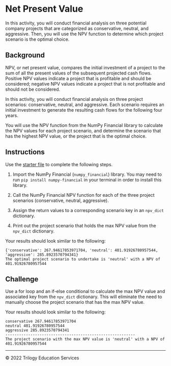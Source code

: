 # Net Present Value

In this activity, you will conduct financial analysis on three potential company projects that are categorized as conservative, neutral, and aggressive. Then, you will use the NPV function to determine which project scenario is the optimal choice.

## Background

NPV, or net present value, compares the initial investment of a project to the sum of all the present values of the subsequent projected cash flows. Positive NPV values indicate a project that is profitable and should be considered; negative NPV values indicate a project that is not profitable and should not be considered.

In this activity, you will conduct financial analysis on three project scenarios: conservative, neutral, and aggressive. Each scenario requires an initial investment to generate the resulting cash flows for the following four years.

You will use the NPV function from the NumPy Financial library to calculate the NPV values for each project scenario, and determine the scenario that has the highest NPV value, or the project that is the optimal choice.

## Instructions

Use the [starter file](Unsolved/Core/net_present_value_core.py) to complete the following steps.

1. Import the NumPy Financial (`numpy_financial`) library. You may need to run `pip install numpy-financial` in your terminal in order to install this library.

2. Call the NumPy Financial NPV function for each of the three project scenarios (conservative, neutral, aggressive).

3. Assign the return values to a corresponding scenario key in an `npv_dict` dictionary.

4. Print out the project scenario that holds the max NPV value from the `npv_dict` dictionary.

Your results should look similar to the following:

```
{'conservative': 267.94617853971704, 'neutral': 401.91926780957544, 'aggressive': 285.8923570794341}
The optimal project scenario to undertake is 'neutral' with a NPV of 401.91926780957544
```

## Challenge

Use a for loop and an if-else conditional to calculate the max NPV value and associated key from the `npv_dict` dictionary. This will eliminate the need to manually choose the project scenario that has the max NPV value.

Your results should look similar to the following:

```
conservative 267.94617853971704
neutral 401.91926780957544
aggressive 285.8923570794341
---------------------------------------------------------
The project scenario with the max NPV value is 'neutral' with a NPV of 401.91926780957544
```

---

© 2022 Trilogy Education Services
